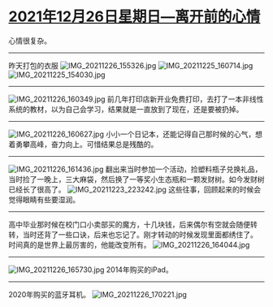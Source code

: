 # [2021年12月26日星期日—离开前的心情](https://github.com/SEALMichael/SEAL_Blog/issues/6)

心情很复杂。

---

昨天打包的衣服
![IMG_20211226_155326.jpg](https://user-images.githubusercontent.com/16982721/147402344-0cc7efe8-994f-4f26-9158-34b916eae441.jpg)
![IMG_20211225_160714.jpg](https://user-images.githubusercontent.com/16982721/147402348-b8ed3e8f-5b34-436e-9477-ad9bca4b28b8.jpg)
![IMG_20211225_154030.jpg](https://user-images.githubusercontent.com/16982721/147402354-756b6c8c-c2db-486e-aed7-e92cff8871c2.jpg)

---

![IMG_20211226_160349.jpg](https://user-images.githubusercontent.com/16982721/147402419-daafb304-80b0-410f-8784-0f97734c11a2.jpg)
前几年打印店新开业免费打印，去打了一本非线性系统的教材，以为自己会学习，结果就是一直放到了现在，还是要被扔掉。

---

![IMG_20211226_160627.jpg](https://user-images.githubusercontent.com/16982721/147402461-fce54a80-30a3-4004-a0da-3ced53e3245d.jpg)
小小一个日记本，还能记得自己那时候的心气，想着勇攀高峰，奋力向上。可惜结果总是残酷的。

---

![IMG_20211226_161436.jpg](https://user-images.githubusercontent.com/16982721/147402661-4bc153d2-5e8c-4548-a365-5076fa2da6e8.jpg)
翻出来当时参加一个活动，捡塑料瓶子兑换礼品，当时捡了一晚上，三大麻袋，然后换了一等奖小生态瓶和一颗发财树。如今发财树已经长了很高了。
![IMG_20211223_223242.jpg](https://user-images.githubusercontent.com/16982721/147402678-1aa2a9f5-6e17-4192-8b8b-3f4d5691087a.jpg)
这些往事，回顾起来的时候会觉得眼睛有些要湿润。

---

高中毕业那时候在校门口小卖部买的魔方，十几块钱，后来偶尔有空就会随便转转，当时还背了一些口诀，后来也忘记了。刚才转动的时候发现里面都绣住了。
时间真的是世界上最厉害的，他能改变所有。
![IMG_20211226_164044.jpg](https://user-images.githubusercontent.com/16982721/147403179-bb159c41-5066-4f0a-9523-4071a1ceebe8.jpg)

---

![IMG_20211226_165730.jpg](https://user-images.githubusercontent.com/16982721/147403501-172ea9a2-0417-4099-ab55-1fb8e2470e2d.jpg)
2014年购买的iPad。

---

2020年购买的蓝牙耳机。
![IMG_20211226_170221.jpg](https://user-images.githubusercontent.com/16982721/147403632-cfbfa49b-43e7-4b35-aaa7-cc3049ece1bc.jpg)